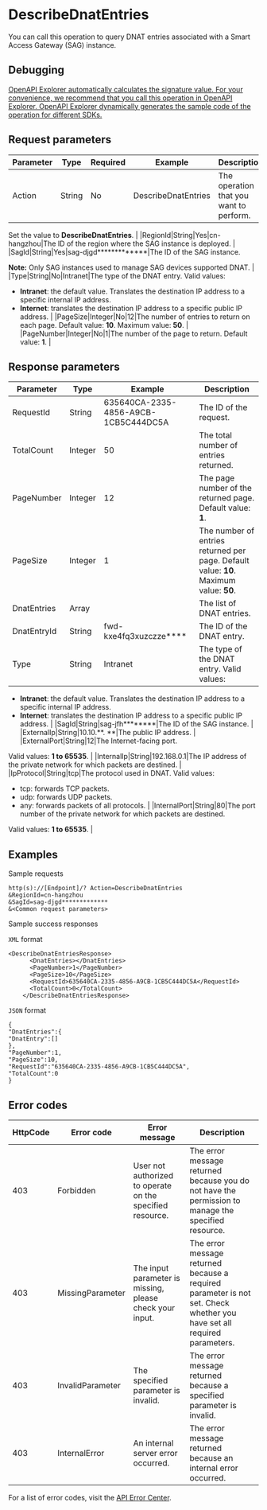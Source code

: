 # DescribeDnatEntries

You can call this operation to query DNAT entries associated with a Smart Access Gateway \(SAG\) instance.

## Debugging

[OpenAPI Explorer automatically calculates the signature value. For your convenience, we recommend that you call this operation in OpenAPI Explorer. OpenAPI Explorer dynamically generates the sample code of the operation for different SDKs.](https://api.aliyun.com/#product=Smartag&api=DescribeDnatEntries&type=RPC&version=2018-03-13)

## Request parameters

|Parameter|Type|Required|Example|Description|
|---------|----|--------|-------|-----------|
|Action|String|No|DescribeDnatEntries|The operation that you want to perform.

 Set the value to **DescribeDnatEntries**. |
|RegionId|String|Yes|cn-hangzhou|The ID of the region where the SAG instance is deployed. |
|SagId|String|Yes|sag-djgd\*\*\*\*\*\*\*\*\*\*\*\*\*|The ID of the SAG instance.

 **Note:** Only SAG instances used to manage SAG devices supported DNAT. |
|Type|String|No|Intranet|The type of the DNAT entry. Valid values:

 -   **Intranet**: the default value. Translates the destination IP address to a specific internal IP address.
-   **Internet**: translates the destination IP address to a specific public IP address. |
|PageSize|Integer|No|12|The number of entries to return on each page. Default value: **10**. Maximum value: **50**. |
|PageNumber|Integer|No|1|The number of the page to return. Default value: **1**. |

## Response parameters

|Parameter|Type|Example|Description|
|---------|----|-------|-----------|
|RequestId|String|635640CA-2335-4856-A9CB-1CB5C444DC5A|The ID of the request. |
|TotalCount|Integer|50|The total number of entries returned. |
|PageNumber|Integer|12|The page number of the returned page. Default value: **1**. |
|PageSize|Integer|1|The number of entries returned per page. Default value: **10**. Maximum value: **50**. |
|DnatEntries|Array| |The list of DNAT entries. |
|DnatEntryId|String|fwd-kxe4fq3xuzczze\*\*\*\*|The ID of the DNAT entry. |
|Type|String|Intranet|The type of the DNAT entry. Valid values:

 -   **Intranet**: the default value. Translates the destination IP address to a specific internal IP address.
-   **Internet**: translates the destination IP address to a specific public IP address. |
|SagId|String|sag-jfh\*\*\*\*\*\*\*\*|The ID of the SAG instance. |
|ExternalIp|String|10.10.\*\*. \*\*|The public IP address. |
|ExternalPort|String|12|The Internet-facing port.

 Valid values: **1 to 65535**. |
|InternalIp|String|192.168.0.1|The IP address of the private network for which packets are destined. |
|IpProtocol|String|tcp|The protocol used in DNAT. Valid values:

 -   tcp: forwards TCP packets.
-   udp: forwards UDP packets.
-   any: forwards packets of all protocols. |
|InternalPort|String|80|The port number of the private network for which packets are destined.

 Valid values: **1 to 65535**. |

## Examples

Sample requests

```
http(s)://[Endpoint]/? Action=DescribeDnatEntries
&RegionId=cn-hangzhou
&SagId=sag-djgd*************
&<Common request parameters>
```

Sample success responses

`XML` format

```
<DescribeDnatEntriesResponse>
      <DnatEntries></DnatEntries>
	  <PageNumber>1</PageNumber>
	  <PageSize>10</PageSize>
	  <RequestId>635640CA-2335-4856-A9CB-1CB5C444DC5A</RequestId>
	  <TotalCount>0</TotalCount>
    </DescribeDnatEntriesResponse>
```

`JSON` format

```
{
"DnatEntries":{
"DnatEntry":[]
},
"PageNumber":1,
"PageSize":10,
"RequestId":"635640CA-2335-4856-A9CB-1CB5C444DC5A",
"TotalCount":0
}
```

## Error codes

|HttpCode|Error code|Error message|Description|
|--------|----------|-------------|-----------|
|403|Forbidden|User not authorized to operate on the specified resource.|The error message returned because you do not have the permission to manage the specified resource.|
|403|MissingParameter|The input parameter is missing, please check your input.|The error message returned because a required parameter is not set. Check whether you have set all required parameters.|
|403|InvalidParameter|The specified parameter is invalid.|The error message returned because a specified parameter is invalid.|
|403|InternalError|An internal server error occurred.|The error message returned because an internal error occurred.|

For a list of error codes, visit the [API Error Center](https://error-center.alibabacloud.com/status/product/Smartag).

